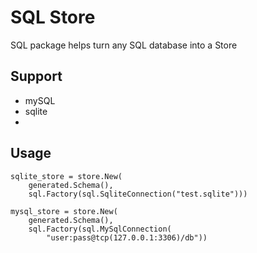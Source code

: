 # SQL Store
SQL package helps turn any SQL database into a Store

## Support
- mySQL
- sqlite
- 

## Usage
```
sqlite_store = store.New(
    generated.Schema(),
    sql.Factory(sql.SqliteConnection("test.sqlite")))

mysql_store = store.New(
    generated.Schema(),
    sql.Factory(sql.MySqlConnection(
        "user:pass@tcp(127.0.0.1:3306)/db"))
```
